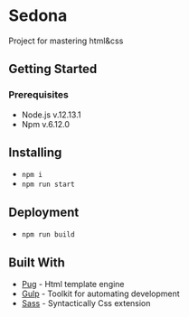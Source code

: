 # Sedona

Project for mastering html&css

## Getting Started

### Prerequisites

- Node.js v.12.13.1
- Npm v.6.12.0

## Installing

- `npm i`
- `npm run start`

## Deployment

- `npm run build`

## Built With

- [Pug](https://pugjs.org/api/getting-started.html) - Html template engine
- [Gulp](https://gulpjs.com/) - Toolkit for automating development
- [Sass](https://sass-lang.com/) - Syntactically Css extension
